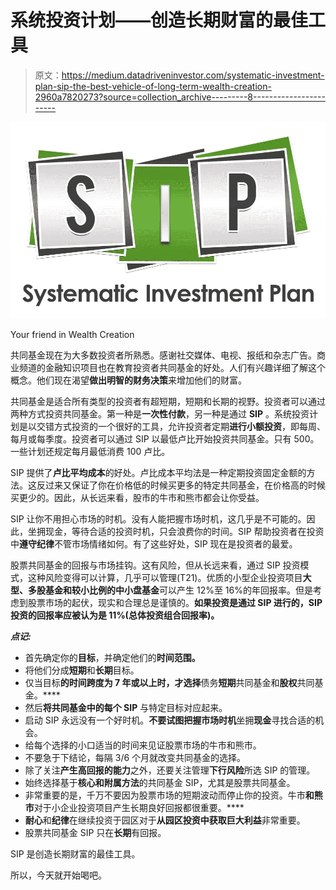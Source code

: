 # 系统投资计划——创造长期财富的最佳工具

> 原文：<https://medium.datadriveninvestor.com/systematic-investment-plan-sip-the-best-vehicle-of-long-term-wealth-creation-2960a7820273?source=collection_archive---------8----------------------->

![](img/f4a2f984b6a3a00ca6a5f48aca555ab4.png)

Your friend in Wealth Creation

共同基金现在为大多数投资者所熟悉。感谢社交媒体、电视、报纸和杂志广告。商业频道的金融知识项目也在教育投资者共同基金的好处。人们有兴趣详细了解这个概念。他们现在渴望**做出明智的财务决策**来增加他们的财富。

共同基金是适合所有类型的投资者有超短期，短期和长期的视野。投资者可以通过两种方式投资共同基金。第一种是**一次性付款**，另一种是通过 **SIP** 。系统投资计划是以交错方式投资的一个很好的工具，允许投资者定期**进行小额投资**，即每周、每月或每季度。投资者可以通过 SIP 以最低卢比开始投资共同基金。只有 500。一些计划还规定每月最低消费 100 卢比。

SIP 提供了**卢比平均成本**的好处。卢比成本平均法是一种定期投资固定金额的方法。这反过来又保证了你在价格低的时候买更多的特定共同基金，在价格高的时候买更少的。因此，从长远来看，股市的牛市和熊市都会让你受益。

SIP 让你不用担心市场的时机。没有人能把握市场时机，这几乎是不可能的。因此，坐拥现金，等待合适的投资时机，只会浪费你的时间。SIP 帮助投资者在投资中**遵守纪律**不管市场情绪如何。有了这些好处，SIP 现在是投资者的最爱。

股票共同基金的回报与市场挂钩。这有风险，但从长远来看，通过 SIP 投资模式，这种风险变得可以计算，几乎可以管理(T21)。优质的小型企业投资项目**大型、多股基金和较小比例的中小盘基金**可以产生 12%至 16%的年回报率。但是考虑到股票市场的起伏，现实和合理总是谨慎的。**如果投资是通过 SIP 进行的，SIP 投资的回报率应被认为是 11%(总体投资组合回报率)。**

***点记:***

*   首先确定你的**目标**，并确定他们的**时间范围。**
*   将他们分成**短期**和**长期**目标。
*   仅当目标**的时间跨度为 7 年或以上时，才选择**债务**短期**共同基金和**股权**共同基金。****
*   然后**将共同基金中的每个 SIP** 与特定目标对应起来。
*   启动 SIP 永远没有一个好时机。**不要试图把握市场时机**坐拥**现金**寻找合适的机会。
*   给每个选择的小口适当的时间来见证股票市场的牛市和熊市。
*   不要急于下结论，每隔 3/6 个月就改变共同基金的选择。
*   除了关注**产生高回报的能力**之外，还要关注管理**下行风险**所选 SIP 的管理。
*   始终选择基于**核心和附属方法**的共同基金 SIP，尤其是股票共同基金。
*   非常重要的是，千万不要因为股票市场的短期波动而停止你的投资。牛市**和熊市**对于小企业投资项目产生长期良好回报都很重要。****
*   **耐心**和**纪律**在继续投资于园区对于**从园区投资中获取巨大利益**非常重要。
*   股票共同基金 SIP 只在**长期**有回报。

SIP 是创造长期财富的最佳工具。

所以，今天就开始喝吧。
